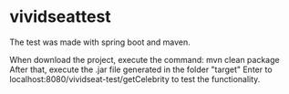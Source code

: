 # vividseattest

The test was made with spring boot and maven.

When download the project, execute the command: mvn clean package
After that, execute the .jar file generated in the folder "target"
Enter to localhost:8080/vividseat-test/getCelebrity to test the functionality.
